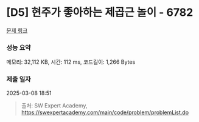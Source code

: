 # [D5] 현주가 좋아하는 제곱근 놀이 - 6782 

[문제 링크](https://swexpertacademy.com/main/code/problem/problemDetail.do?contestProbId=AWgqsAlKr9sDFAW0) 

### 성능 요약

메모리: 32,112 KB, 시간: 112 ms, 코드길이: 1,266 Bytes

### 제출 일자

2025-03-08 18:51



> 출처: SW Expert Academy, https://swexpertacademy.com/main/code/problem/problemList.do